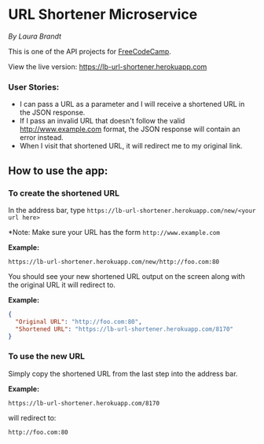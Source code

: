 # URL Shortener Microservice
_By Laura Brandt_

This is one of the API projects for [FreeCodeCamp](https://www.freecodecamp.com/challenges/url-shortener-microservice).

View the live version: <https://lb-url-shortener.herokuapp.com>

### User Stories:
* I can pass a URL as a parameter and I will receive a shortened URL in the JSON response.
* If I pass an invalid URL that doesn't follow the valid http://www.example.com format, the JSON response will contain an error instead.
* When I visit that shortened URL, it will redirect me to my original link.

## How to use the app:
### To create the shortened URL
In the address bar, type `https://lb-url-shortener.herokuapp.com/new/<your url here>`

\*Note: Make sure your URL has the form `http://www.example.com`

__Example:__
```
https://lb-url-shortener.herokuapp.com/new/http://foo.com:80
```
You should see your new shortened URL output on the screen along with the original URL it will redirect to.

__Example:__
```json
{ 
  "Original URL": "http://foo.com:80",
  "Shortened URL": "https://lb-url-shortener.herokuapp.com/8170"
}
```

### To use the new URL
Simply copy the shortened URL from the last step into the address bar.

__Example:__
```
https://lb-url-shortener.herokuapp.com/8170
```
will redirect to:
```
http://foo.com:80
```

